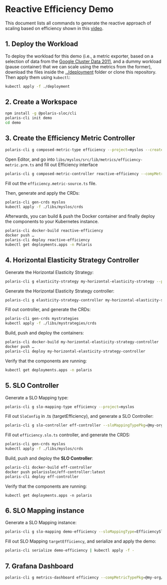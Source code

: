 # Reactive Efficiency Demo

This document lists all commands to generate the reactive approach of scaling based on efficiency shown in this [video](https://youtu.be/qScTsLGyOi8).

## 1. Deploy the Workload

To deploy the workload for this demo (i.e., a metric exporter, based on a selection of data from the [Google Cluster Data 2011](https://research.google/tools/datasets/cluster-workload-traces/), and a dummy workload (pause container) that we can scale using the metrics from the former), download the files inside the [../deployment](../deployment) folder or clone this repository.
Then apply them using `kubectl`:
```bash
kubectl apply -f ./deployment
```

## 2. Create a Workspace 
```bash
npm install -g @polaris-sloc/cli
polaris-cli init demo
cd demo 
```

## 3. Create the Efficiency Metric Controller

```bash
polaris-cli g composed-metric-type efficiency --project=myslos --createLibProject=true --importPath=@my-org/my-slos
```

Open Editor, and
go into `libs/myslos/src/lib/metrics/efficiency-metric.prm.ts` and fill out Efficiency interface

```bash
polaris-cli g composed-metric-controller reactive-efficiency --compMetricType=Efficiency --compMetricTypePkg=@my-org/my-slos
```

Fill out the `efficiency.metric-source.ts` file.

Then, generate and apply the CRDs:

```bash
polaris-cli gen-crds myslos
kubectl apply -f ./libs/myslos/crds
```

Afterwards, you can build & push the Docker container and finally deploy the components to your Kubernetes instance. 
```bash
polaris-cli docker-build reactive-efficiency
docker push …
polaris-cli deploy reactive-efficiency
kubectl get deployments.apps -n Polaris 
```

## 4. Horizontal Elasticity Strategy Controller

Generate the Horizontal Elasticity Strategy:
```bash
polaris-cli g elasticity-strategy my-horizontal-elasticity-strategy --project=mystrategies --createLibProject=true --importPath=@my-org/my-strategies 
```

Generate the Horizontal Elasticity Strategy controller:
```bash
polaris-cli g elasticity-strategy-controller my-horizontal-elasticity-strategy-controller --eStratTypePkg=@my-org/my-strategies --eStratType=MyHorizontalElasticityStrategy 
```

Fill out controller, and generate the CRDs:
```bash
polaris-cli gen-crds mystrategies 
kubectl apply -f ./libs/mystrategies/crds 
```

Build, push and deploy the containers:
```bash
polaris-cli docker-build my-horizontal-elasticity-strategy-controller 
docker push … 
polaris-cli deploy my-horizontal-elasticity-strategy-controller 
```

Verify that the components are running:
```bash
kubectl get deployments.apps -n polaris 
```

## 5. SLO Controller

Generate a SLO Mapping type:

```bash
polaris-cli g slo-mapping-type efficiency --project=myslos 
```

Fill out `SloConfig` in .ts (targetEfficiency), and generate a SLO Controller:

```bash
polaris-cli g slo-controller eff-controller --sloMappingTypePkg=@my-org/my-slos --sloMappingType=EfficiencySloMapping 
```

Fill out `efficiency.slo.ts` controller, and generate the CRDS:

```bash
polaris-cli gen-crds myslos 
kubectl apply -f ./libs/myslos/crds 
```

Build, push and deploy the **SLO Controller**:

```bash
polaris-cli docker-build eff-controller 
docker push polarissloc/eff-controller:latest 
polaris-cli deploy eff-controller 
```

Verify that the components are running:
```
kubectl get deployments.apps -n polaris 
```
 
## 6. SLO Mapping instance

Generate a SLO Mapping instance:
```bash
polaris-cli g slo-mapping demo-efficiency --sloMappingType=EfficiencySloMapping --sloMappingTypePkg=@my-org/my-slos 
```

Fill out SLO Mapping `targetEfficiency`, and serialize and apply the demo:

```bash
polaris-cli serialize demo-efficiency | kubectl apply -f - 
```

## 7. Grafana Dashboard

```bash
polaris-cli g metrics-dashboard efficiency --compMetricTypePkg=@my-org/my-slos --compMetricType=Efficiency --namespace=demo --grafanaUrl=<grafana URL>
```
